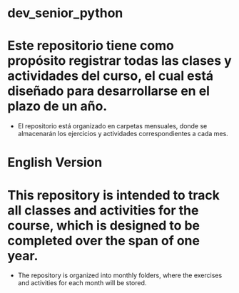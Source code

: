 # dev_senior_python

# Este repositorio tiene como propósito registrar todas las clases y actividades del curso, el cual está diseñado para desarrollarse en el plazo de un año.

* El repositorio está organizado en carpetas mensuales, donde se almacenarán los ejercicios y actividades correspondientes a cada mes.

# English Version 

# This repository is intended to track all classes and activities for the course, which is designed to be completed over the span of one year.

* The repository is organized into monthly folders, where the exercises and activities for each month will be stored.